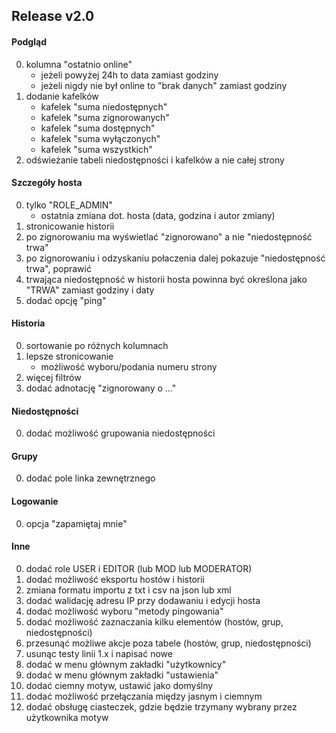 ## Release v2.0

#### Podgląd
0. kolumna "ostatnio online"
    - jeżeli powyżej 24h to data zamiast godziny
    - jeżeli nigdy nie był online to "brak danych" zamiast godziny
0. dodanie kafelków
    - kafelek "suma niedostępnych"
    - kafelek "suma zignorowanych"
    - kafelek "suma dostępnych"
    - kafelek "suma wyłączonych"
    - kafelek "suma wszystkich"
0. odświeżanie tabeli niedostępności i kafelków a nie całej strony

#### Szczegóły hosta
0. tylko "ROLE_ADMIN"
    - ostatnia zmiana dot. hosta (data, godzina i autor zmiany)
0. stronicowanie historii
0. po zignorowaniu ma wyświetlać "zignorowano" a nie "niedostępność trwa"
0. po zignorowaniu i odzyskaniu połaczenia dalej pokazuje "niedostępność trwa", poprawić
0. trwająca niedostępność w historii hosta powinna być określona jako "TRWA" zamiast godziny i daty
0. dodać opcję "ping"

#### Historia
0. sortowanie po różnych kolumnach
0. lepsze stronicowanie
    - możliwość wyboru/podania numeru strony
0. więcej filtrów
0. dodać adnotację "zignorowany o ..."

#### Niedostępności
0. dodać możliwość grupowania niedostępności

#### Grupy
0. dodać pole linka zewnętrznego

#### Logowanie
0. opcja "zapamiętaj mnie"

#### Inne
0. dodać role USER i EDITOR (lub MOD lub MODERATOR)
0. dodać możliwość eksportu hostów i historii
0. zmiana formatu importu z txt i csv na json lub xml
0. dodać walidację adresu IP przy dodawaniu i edycji hosta
0. dodać możliwość wyboru "metody pingowania"
0. dodać możliwość zaznaczania kilku elementów (hostów, grup, niedostępności)
0. przesunąć możliwe akcje poza tabele (hostów, grup, niedostępności)
0. usunąc testy linii 1.x i napisać nowe
0. dodać w menu głównym zakładki "użytkownicy"
0. dodać w menu głównym zakładki "ustawienia"
0. dodać ciemny motyw, ustawić jako domyślny
0. dodać możliwość przełączania między jasnym i ciemnym
0. dodać obsługę ciasteczek, gdzie będzie trzymany wybrany przez użytkownika motyw
